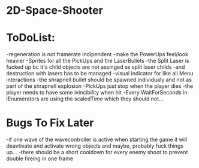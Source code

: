 # 2D-Space-Shooter

# ToDoList:

-regeneration is not framerate indipendent
-make the PowerUps feel/look heavier
-Sprites for all the PickUps and the LaserBullets
-the Split Laser is fucked up bc it's child objects are not assinged as split laser childs
-and destruction with lasers has to be managed
-visual indicator for like all Menu interactions
-the shrapnell bullet should be spawned individualy and not as part of the shrapnell explosion
-PickUps just stop when the player dies
-the player needs to have some ivincibility when hit 
-Every WaitForSeconds in IEnumerators are using the scaledTime which they should not...

# Bugs To Fix Later

-if one wave of the wavecontroller is active when starting the game it will deavtivate and activate wrong objects and maybe, probably fuck things up...
-there should be a short cooldown for every enemy shoot to prevent double fireing in one frame
